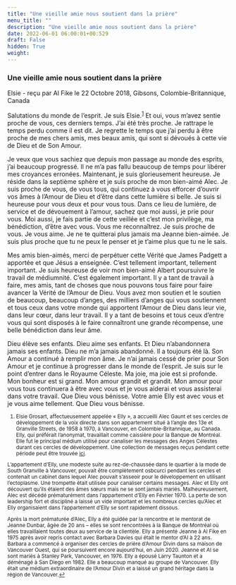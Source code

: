 ```yaml
---
title: "Une vieille amie nous soutient dans la prière"
menu_title: ""
description: "Une vieille amie nous soutient dans la prière"
date: 2022-06-01 06:00:01+00:529
draft: False
hidden: True
weight:
---
```

### Une vieille amie nous soutient dans la prière

Elsie - reçu par Al Fike le 22 Octobre 2018, Gibsons, Colombie-Britannique, Canada

Salutations du monde de l’esprit. Je suis Elsie.<sup id=”a1”>[1](#f1)</sup>  Et oui, vous m’avez sentie proche de vous, ces derniers temps. J’ai été très proche. Je rattrape le temps perdu comme il est dit. Je regrette le temps que j’ai perdu à être proche de mes chers amis, mes beaux amis, qui sont si dévoués à cette vie de Dieu et de Son Amour.

Je veux que vous sachiez que depuis mon passage au monde des esprits, j’ai beaucoup progressé. Il ne m’a pas fallu beaucoup de temps pour libérer mes croyances erronées. Maintenant, je suis glorieusement heureuse. Je réside dans la septième sphère et je suis proche de mon bien-aimé Alec. Je suis proche de vous, de vous tous, qui continuez à vous efforcer d’ouvrir vos âmes à l’Amour de Dieu et d’être dans cette lumière si belle. Je suis si heureuse pour vous deux et pour vous tous. Dans ce lieu de lumière, de service et de dévouement à l’amour, sachez que moi aussi, je prie pour vous. Moi aussi, je fais partie de cette veillée et c’est mon privilège, ma bénédiction, d’être avec vous. Vous me reconnaîtrez. Je suis proche de vous. Je vous aime. Je ne te quitterai plus jamais ma Jeanne bien-aimée. Je suis plus proche que tu ne peux le penser et je t’aime plus que tu ne le sais.

Mes amis bien-aimés, merci de perpétuer cette Vérité que James Padgett a apportée et que Jésus a enseignée. C’est tellement important, tellement important. Je suis heureuse de voir mon bien-aimé Albert poursuivre le travail de médiumnité. C’est également important. Il y a tant de travail à faire, mes amis, tant de choses que nous pouvons tous faire pour faire avancer la Vérité de l’Amour de Dieu. Vous avez mon soutien et le soutien de beaucoup, beaucoup d’anges, des milliers d’anges qui vous soutiennent et tous ceux dans votre monde qui apportent l’Amour de Dieu dans leur vie, dans leur cœur, dans leur travail. Il y a tant de besoins et tous ceux d’entre vous qui sont disposés à le faire connaîtront une grande récompense, une belle bénédiction dans leur âme.

Dieu élève ses enfants. Dieu aime ses enfants. Et Dieu n’abandonnera jamais ses enfants. Dieu ne m’a jamais abandonné. Il a toujours été là. Son Amour a continué à remplir mon âme. Je n’ai jamais cessé de prier pour Son Amour et je continue à progresser dans le monde de l’esprit. Je suis sur le point d’entrer dans le Royaume Céleste. Ma joie, ma joie est si profonde. Mon bonheur est si grand. Mon amour grandit et grandit. Mon amour pour vous tous continuera à être avec vous et je vous aiderai et vous assisterai dans votre travail. Que Dieu vous bénisse. Votre amie Elly est avec vous et je vous aime tellement. Que Dieu vous bénisse.
<small>

1. <large id=”f1”>Elsie Grosart, affectueusement appelée « Elly », a accueilli Alec Gaunt et ses cercles de développement de la voix directe dans son appartement situé à l’angle des 13e et Granville Streets, de 1958 à 1970, à Vancouver, en Colombie-Britannique, au Canada. Elly, qui préférait l’anonymat, travaillait comme caissière pour la Banque de Montréal. Elle fut le principal médium utilisé pour canaliser les messages des Anges Célestes durant ces cercles de développement. Une collection de messages reçus pendant cette période peut être trouvée [ici](https://soultruth.ca/media/Direct_Voice_Volume_1_Revision_1_5.pdf).

L’appartement d’Elly, une modeste suite au rez-de-chaussée dans le quartier à la mode de South Granville à Vancouver, pouvait être complètement osbcurci pendant les cercles et contenait un cabinet dans lequel Alec pouvait s’asseoir pour le développement en utilisant l’ectoplasme. Une trompette était utilisée pour canaliser certains messages. Alec et Elly ont découvert qu’ils étaient des âmes sœurs mais ne se sont jamais mariés. Malheureusement, Alec est décédé prématurément dans l’appartement d’Elly en Février 1970. La perte de son leadership fort et discipliné a laissé un vide important et les nombreux cercles qu’Alec et Elly organisaient dans l’appartement d’Elly se sont rapidement dissous.

Après la mort prématurée d’Alec, Elly a été guidée par la rencontre et le mentorat de Jeanne Dunbar, âgée de 20 ans – elles se sont rencontrées à la Banque de Montréal où elles travaillaient toutes deux au service de la clientèle. Elly a présenté Jeanne à Al Fike en 1975 après avoir repris contact avec Barbara Davies qui était le mentor d’Al à 22 ans. Barbara a commencé à organiser des cercles de prière d’Amour Divin dans sa maison de Vancouver Ouest, qui se poursuivent encore aujourd’hui, en Juin 2020. Jeanne et Al se sont mariés à Stanley Park, Vancouver, en 1976. Elly a épousé Larry Taunton et a déménagé à San Diego en 1982. Elle a beaucoup manqué au groupe de Vancouver. Elly était une médium extraordinaire de l’Amour Divin et a laissé un grand héritage dans la région de Vancouver.[↩](#a1) 





